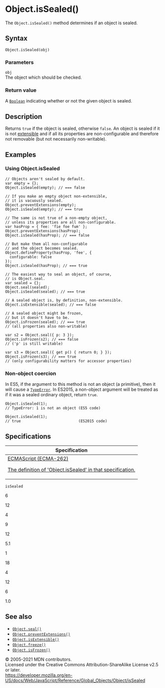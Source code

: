 # Object.isSealed()

The `Object.isSealed()` method determines if an object is sealed.

## Syntax

    Object.isSealed(obj)

### Parameters

`obj`  
The object which should be checked.

### Return value

A [`Boolean`](../boolean) indicating whether or not the given object is sealed.

## Description

Returns `true` if the object is sealed, otherwise `false`. An object is sealed if it is not [extensible](isextensible) and if all its properties are non-configurable and therefore not removable (but not necessarily non-writable).

## Examples

### Using Object.isSealed

    // Objects aren't sealed by default.
    var empty = {};
    Object.isSealed(empty); // === false

    // If you make an empty object non-extensible,
    // it is vacuously sealed.
    Object.preventExtensions(empty);
    Object.isSealed(empty); // === true

    // The same is not true of a non-empty object,
    // unless its properties are all non-configurable.
    var hasProp = { fee: 'fie foe fum' };
    Object.preventExtensions(hasProp);
    Object.isSealed(hasProp); // === false

    // But make them all non-configurable
    // and the object becomes sealed.
    Object.defineProperty(hasProp, 'fee', {
      configurable: false
    });
    Object.isSealed(hasProp); // === true

    // The easiest way to seal an object, of course,
    // is Object.seal.
    var sealed = {};
    Object.seal(sealed);
    Object.isSealed(sealed); // === true

    // A sealed object is, by definition, non-extensible.
    Object.isExtensible(sealed); // === false

    // A sealed object might be frozen,
    // but it doesn't have to be.
    Object.isFrozen(sealed); // === true
    // (all properties also non-writable)

    var s2 = Object.seal({ p: 3 });
    Object.isFrozen(s2); // === false
    // ('p' is still writable)

    var s3 = Object.seal({ get p() { return 0; } });
    Object.isFrozen(s3); // === true
    // (only configurability matters for accessor properties)

### Non-object coercion

In ES5, if the argument to this method is not an object (a primitive), then it will cause a [`TypeError`](../typeerror). In ES2015, a non-object argument will be treated as if it was a sealed ordinary object, return `true`.

    Object.isSealed(1);
    // TypeError: 1 is not an object (ES5 code)

    Object.isSealed(1);
    // true                          (ES2015 code)

## Specifications

<table><thead><tr class="header"><th>Specification</th></tr></thead><tbody><tr class="odd"><td><a href="https://tc39.es/ecma262/#sec-object.issealed">ECMAScript (ECMA-262) 
<br/>

<span class="small">The definition of 'Object.isSealed' in that specification.</span></a></td></tr></tbody></table>

`isSealed`

6

12

4

9

12

5.1

1

18

4

12

6

1.0

## See also

-   [`Object.seal()`](seal)
-   [`Object.preventExtensions()`](preventextensions)
-   [`Object.isExtensible()`](isextensible)
-   [`Object.freeze()`](freeze)
-   [`Object.isFrozen()`](isfrozen)

© 2005-2021 MDN contributors.  
Licensed under the Creative Commons Attribution-ShareAlike License v2.5 or later.  
<a href="https://developer.mozilla.org/en-US/docs/Web/JavaScript/Reference/Global_Objects/Object/isSealed" class="_attribution-link">https://developer.mozilla.org/en-US/docs/Web/JavaScript/Reference/Global_Objects/Object/isSealed</a>
